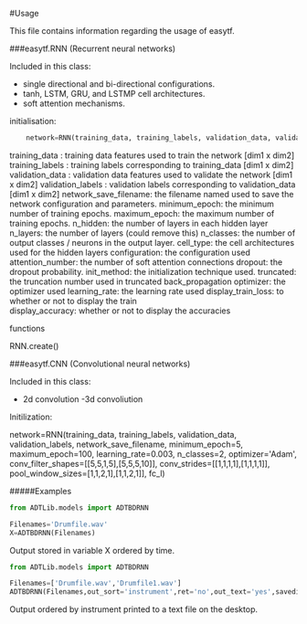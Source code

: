 #Usage

This file contains information regarding the usage of easytf.

###easytf.RNN (Recurrent neural networks)

Included in this class:
- single directional and bi-directional configurations.
- tanh, LSTM, GRU, and LSTMP cell architectures.
- soft attention mechanisms.

initialisation:

```Python
	network=RNN(training_data, training_labels, validation_data, validation_labels, network_save_filename, minimum_epoch = 5, maximum_epoch = 10, n_hidden = [100,100], n_classes = 2, cell_type = 'LSTMP', configuration = ''B', attenion_number = 2, init_method = 'zero', truncated = 1000, optimizer ='Adam', learning_rate = 0.003, display_train_loss ='True', display_accuracy='True')
```

training_data :	  training data features used to train the network [dim1 x dim2] 
training_labels : 	training labels corresponding to training_data [dim1 x dim2]
validation_data : 	validation data features used to validate the network [dim1 x dim2]
validation_labels : 	validation labels corresponding to validation_data [dim1 x dim2]
network_save_filename:	 the filename named used to save the network configuration and parameters.
minimum_epoch:	the minimum number of training epochs.
maximum_epoch: 	the maximum number of training epochs.
n_hidden: 		the number of layers in each hidden layer 
n_layers:		the number of layers (could remove this)
n_classes:	the number of output classes / neurons in the output layer.
cell_type:		the cell architectures used for the hidden layers
configuration:		the configuration used
attention_number:     the number of soft attention connections 
dropout:		the dropout probability.
init_method:	the initialization technique used.
truncated: 	the truncation number used in truncated back_propagation
optimizer:		the optimizer used
learning_rate: 	the learning rate used
display_train_loss: 	to whether or not to display the train 	
display_accuracy:	whether or not to display the accuracies

	






functions

RNN.create()


###easytf.CNN (Convolutional neural networks)

Included in this class:
- 2d convolution
-3d convoliution

Initilization:

network=RNN(training_data, training_labels, validation_data, validation_labels, network_save_filename, minimum_epoch=5, maximum_epoch=100, learning_rate=0.003, n_classes=2, optimizer='Adam', conv_filter_shapes=[[5,5,1,5],[5,5,5,10]], conv_strides=[[1,1,1,1],[1,1,1,1]], pool_window_sizes=[1,1,2,1],[1,1,2,1]], fc_l)



#####Examples

```Python
from ADTLib.models import ADTBDRNN

Filenames='Drumfile.wav'
X=ADTBDRNN(Filenames)
```
Output stored in variable X ordered by time.
  
```Python
from ADTLib.models import ADTBDRNN

Filenames=['Drumfile.wav','Drumfile1.wav']
ADTBDRNN(Filenames,out_sort='instrument',ret='no',out_text='yes',savedir='Desktop')
```
Output ordered by instrument printed to a text file on the desktop.



